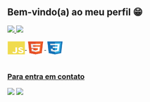 ## Bem-vindo(a) ao meu perfil 😁

 <div>
   <a href="https://github.com/Mariana-Amaro847">
   <img height="180em" src="https://github-readme-stats.vercel.app/api?username=Mariana-Amaro847&show_icons=true&theme=tokyonight&include_all_commits=true&count_private=true"/>
   <img height="180em" src="https://github-readme-stats.vercel.app/api/top-langs/?username=Mariana-Amaro847&layout=compact&langs_count=6&theme=tokyonight"/>
</div>
    
<div style="display: inline_block"><br>
  <img align="center" alt="Js" height="30" width="40" src="https://raw.githubusercontent.com/devicons/devicon/master/icons/javascript/javascript-plain.svg">
  <img align="center" alt="HTML" height="30" width="40" src="https://raw.githubusercontent.com/devicons/devicon/master/icons/html5/html5-original.svg">
  <img align="center" alt="CSS" height="30" width="40" src="https://raw.githubusercontent.com/devicons/devicon/master/icons/css3/css3-original.svg">
</div>
 
<br>
 
### Para entra em contato 
 
<div> 
  <a href="https:https://www.instagram.com/mariana_amaro847/" target="_blank"><img src="https://img.shields.iohttps://badge/-Instagram-%23E4405F?style=for-the-badge&logo=instagram&logoColor=white" target="_blank"></a>
  <a href = "mailto:marianajfamaro@gmail.com"><img src="https://img.shields.io/badge/-Gmail-%23333?style=for-the-badge&logo=gmail&logoColor=white" target="_blank"></a>
</div>


